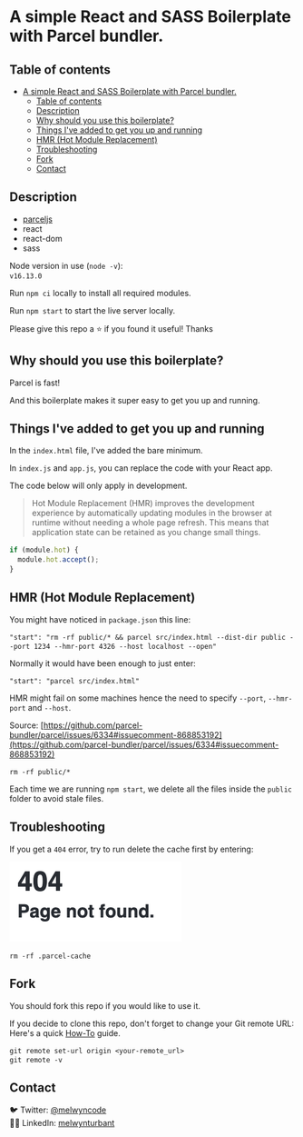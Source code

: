# A simple React and SASS Boilerplate with Parcel bundler.

## Table of contents

- [A simple React and SASS Boilerplate with Parcel bundler.](#a-simple-react-and-sass-boilerplate-with-parcel-bundler)
  - [Table of contents](#table-of-contents)
  - [Description](#description)
  - [Why should you use this boilerplate?](#why-should-you-use-this-boilerplate)
  - [Things I've added to get you up and running](#things-ive-added-to-get-you-up-and-running)
  - [HMR (Hot Module Replacement)](#hmr-hot-module-replacement)
  - [Troubleshooting](#troubleshooting)
  - [Fork](#fork)
  - [Contact](#contact)

## Description

- [parceljs](https://parceljs.org/)
- react
- react-dom
- sass

Node version in use (`node -v`):<br>
`v16.13.0`

Run `npm ci` locally to install all required modules.

Run `npm start` to start the live server locally.

Please give this repo a ⭐ if you found it useful! Thanks

## Why should you use this boilerplate?

Parcel is fast!<br>

And this boilerplate makes it super easy to get you up and running.

## Things I've added to get you up and running

In the `index.html` file, I've added the bare minimum.<br>

In `index.js` and `app.js`, you can replace the code with your React app.<br>

The code below will only apply in development.<br>

> Hot Module Replacement (HMR) improves the development experience by automatically updating modules in the browser at runtime without needing a whole page refresh. This means that application state can be retained as you change small things.

```javascript
if (module.hot) {
  module.hot.accept();
}
```

## HMR (Hot Module Replacement)

You might have noticed in `package.json` this line:

```
"start": "rm -rf public/* && parcel src/index.html --dist-dir public --port 1234 --hmr-port 4326 --host localhost --open"
```

Normally it would have been enough to just enter:

```
"start": "parcel src/index.html"
```

HMR might fail on some machines hence the need to specify `--port`, `--hmr-port` and `--host`.

Source: [https://github.com/parcel-bundler/parcel/issues/6334#issuecomment-868853192](https://github.com/parcel-bundler/parcel/issues/6334#issuecomment-868853192)

```
rm -rf public/*
```

Each time we are running `npm start`, we delete all the files inside the `public` folder to avoid stale files.

## Troubleshooting

If you get a `404` error, try to run delete the cache first by entering:

![](./404.png)

```
rm -rf .parcel-cache
```

## Fork

You should fork this repo if you would like to use it.

If you decide to clone this repo, don't forget to change your Git remote URL:<br>
Here's a quick [How-To](https://devconnected.com/how-to-change-git-remote-origin/) guide.

```
git remote set-url origin <your-remote_url>
git remote -v
```

## Contact

🐦 Twitter: [@melwyncode](https://twitter.com/melwyncode)<br>
🧑‍💻 LinkedIn: [melwynturbant](https://www.linkedin.com/in/melwynturbant)
